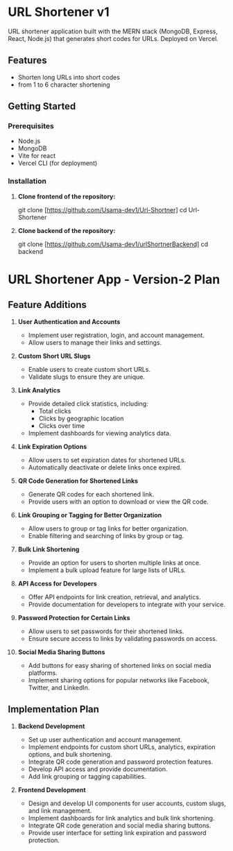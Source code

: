 # URL Shortener v1

URL shortener application built with the MERN stack (MongoDB, Express, React, Node.js) that generates short codes for URLs. Deployed on Vercel.

## Features

- Shorten long URLs into short codes
- from 1 to 6 character shortening

## Getting Started

### Prerequisites

- Node.js
- MongoDB
- Vite for react
- Vercel CLI (for deployment)

### Installation

1. **Clone frontend of the repository:**

   git clone [https://github.com/Usama-dev1/Url-Shortner]
   cd Url-Shortener
2. **Clone backend of the repository:**

   git clone [https://github.com/Usama-dev1/urlShortnerBackend]
   cd backend




# URL Shortener App - Version-2 Plan

## Feature Additions

1. **User Authentication and Accounts**
   - Implement user registration, login, and account management.
   - Allow users to manage their links and settings.

2. **Custom Short URL Slugs**
   - Enable users to create custom short URLs.
   - Validate slugs to ensure they are unique.

3. **Link Analytics**
   - Provide detailed click statistics, including:
     - Total clicks
     - Clicks by geographic location
     - Clicks over time
   - Implement dashboards for viewing analytics data.

4. **Link Expiration Options**
   - Allow users to set expiration dates for shortened URLs.
   - Automatically deactivate or delete links once expired.

5. **QR Code Generation for Shortened Links**
   - Generate QR codes for each shortened link.
   - Provide users with an option to download or view the QR code.

6. **Link Grouping or Tagging for Better Organization**
   - Allow users to group or tag links for better organization.
   - Enable filtering and searching of links by group or tag.

7. **Bulk Link Shortening**
   - Provide an option for users to shorten multiple links at once.
   - Implement a bulk upload feature for large lists of URLs.

8. **API Access for Developers**
   - Offer API endpoints for link creation, retrieval, and analytics.
   - Provide documentation for developers to integrate with your service.

9. **Password Protection for Certain Links**
   - Allow users to set passwords for their shortened links.
   - Ensure secure access to links by validating passwords on access.

10. **Social Media Sharing Buttons**
    - Add buttons for easy sharing of shortened links on social media platforms.
    - Implement sharing options for popular networks like Facebook, Twitter, and LinkedIn.

## Implementation Plan

1. **Backend Development**
   - Set up user authentication and account management.
   - Implement endpoints for custom short URLs, analytics, expiration options, and bulk shortening.
   - Integrate QR code generation and password protection features.
   - Develop API access and provide documentation.
   - Add link grouping or tagging capabilities.

2. **Frontend Development**
   - Design and develop UI components for user accounts, custom slugs, and link management.
   - Implement dashboards for link analytics and bulk link shortening.
   - Integrate QR code generation and social media sharing buttons.
   - Provide user interface for setting link expiration and password protection.
